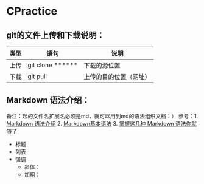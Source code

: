 # CPractice
## git的文件上传和下载说明：
| 类型 | 语句 | 说明 |
| ------ | ------ | ------ |
| 上传 | git clone ****** | 下载的源位置 |
| 下载 | git pull | 上传的目的位置（网址） |

## Markdown 语法介绍：
备注：起的文件名扩展名必须是md，就可以用到md的语法组织文档：）
参考：1. [Markdown 语法介绍](https://coding.net/help/doc/project/markdown.html)
      2. [Markdown基本语法](https://www.jianshu.com/p/191d1e21f7ed)
      3. [掌握这几种 Markdown 语法你就够了](https://learnku.com/laravel/t/621/you-will-be-able-to-master-these-markdown-grammars)
    
- 标题
- 列表
- 强调
    - 斜体：
    - 加粗：
